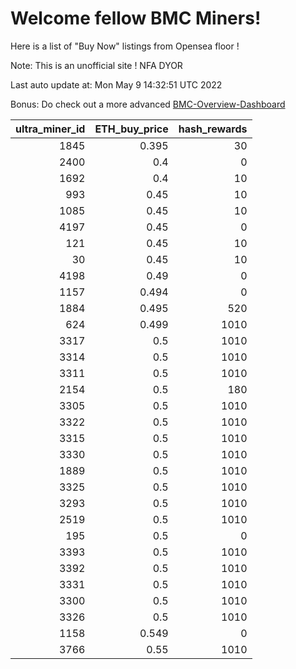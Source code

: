 # Welcome fellow BMC Miners!
Here is a list of "Buy Now" listings from Opensea floor !

Note: This is an unofficial site ! NFA DYOR

Last auto update at: Mon May  9 14:32:51 UTC 2022

Bonus: Do check out a more advanced [BMC-Overview-Dashboard](https://dune.com/defifunk/BMC-Overview-Dashboard)


|   ultra_miner_id |   ETH_buy_price |   hash_rewards |
|-----------------:|----------------:|---------------:|
|             1845 |           0.395 |             30 |
|             2400 |           0.4   |              0 |
|             1692 |           0.4   |             10 |
|              993 |           0.45  |             10 |
|             1085 |           0.45  |             10 |
|             4197 |           0.45  |              0 |
|              121 |           0.45  |             10 |
|               30 |           0.45  |             10 |
|             4198 |           0.49  |              0 |
|             1157 |           0.494 |              0 |
|             1884 |           0.495 |            520 |
|              624 |           0.499 |           1010 |
|             3317 |           0.5   |           1010 |
|             3314 |           0.5   |           1010 |
|             3311 |           0.5   |           1010 |
|             2154 |           0.5   |            180 |
|             3305 |           0.5   |           1010 |
|             3322 |           0.5   |           1010 |
|             3315 |           0.5   |           1010 |
|             3330 |           0.5   |           1010 |
|             1889 |           0.5   |           1010 |
|             3325 |           0.5   |           1010 |
|             3293 |           0.5   |           1010 |
|             2519 |           0.5   |           1010 |
|              195 |           0.5   |              0 |
|             3393 |           0.5   |           1010 |
|             3392 |           0.5   |           1010 |
|             3331 |           0.5   |           1010 |
|             3300 |           0.5   |           1010 |
|             3326 |           0.5   |           1010 |
|             1158 |           0.549 |              0 |
|             3766 |           0.55  |           1010 |